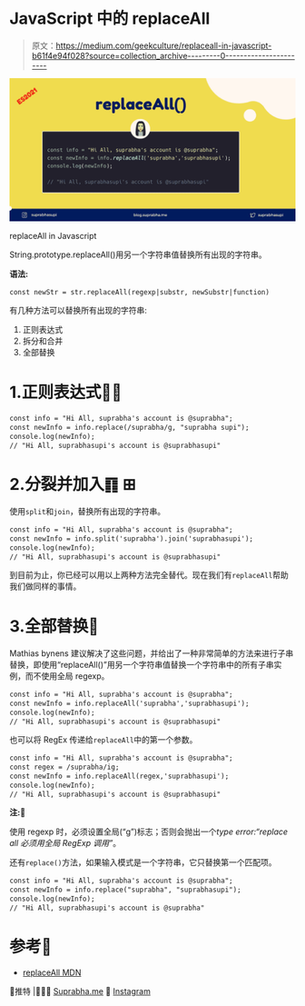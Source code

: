 # JavaScript 中的 replaceAll

> 原文：<https://medium.com/geekculture/replaceall-in-javascript-b61f4e94f028?source=collection_archive---------0----------------------->

![](img/2c87ade6cbb16db8c18e637c133bbad6.png)

replaceAll in Javascript

String.prototype.replaceAll()用另一个字符串值替换所有出现的字符串。

**语法:**

```
const newStr = str.replaceAll(regexp|substr, newSubstr|function)
```

有几种方法可以替换所有出现的字符串:

1.  正则表达式
2.  拆分和合并
3.  全部替换

# 1.正则表达式🙅‍♀️

```
const info = "Hi All, suprabha's account is @suprabha";
const newInfo = info.replace(/suprabha/g, "suprabha supi");
console.log(newInfo); 
// "Hi All, suprabhasupi's account is @suprabhasupi"
```

# 2.分裂并加入䷖ ⊞

使用`split`和`join`，替换所有出现的字符串。

```
const info = "Hi All, suprabha's account is @suprabha";
const newInfo = info.split('suprabha').join('suprabhasupi');
console.log(newInfo); 
// "Hi All, suprabhasupi's account is @suprabhasupi"
```

到目前为止，你已经可以用以上两种方法完全替代。现在我们有`replaceAll`帮助我们做同样的事情。

# 3.全部替换🚀

Mathias bynens 建议解决了这些问题，并给出了一种非常简单的方法来进行子串替换，即使用“replaceAll()”用另一个字符串值替换一个字符串中的所有子串实例，而不使用全局 regexp。

```
const info = "Hi All, suprabha's account is @suprabha";
const newInfo = info.replaceAll('suprabha','suprabhasupi');
console.log(newInfo); 
// "Hi All, suprabhasupi's account is @suprabhasupi"
```

也可以将 RegEx 传递给`replaceAll`中的第一个参数。

```
const info = "Hi All, suprabha's account is @suprabha";
const regex = /suprabha/ig;
const newInfo = info.replaceAll(regex,'suprabhasupi');
console.log(newInfo); 
// "Hi All, suprabhasupi's account is @suprabhasupi"
```

**注:🧨**

使用 regexp 时，必须设置全局(“g”)标志；否则会抛出一个*type error:“replace all 必须用全局 RegExp 调用”*。

还有`replace()`方法，如果输入模式是一个字符串，它只替换第一个匹配项。

```
const info = "Hi All, suprabha's account is @suprabha";
const newInfo = info.replace("suprabha", "suprabhasupi");
console.log(newInfo);
// "Hi All, suprabhasupi's account is @suprabha"
```

# 参考🧐

*   [replaceAll MDN](https://developer.mozilla.org/en-US/docs/Web/JavaScript/Reference/Global_Objects/String/replaceAll)

🌟推特 |👩🏻‍💻 [Suprabha.me](https://www.suprabha.me/) 🌟 [Instagram](https://www.instagram.com/suprabhasupi/)